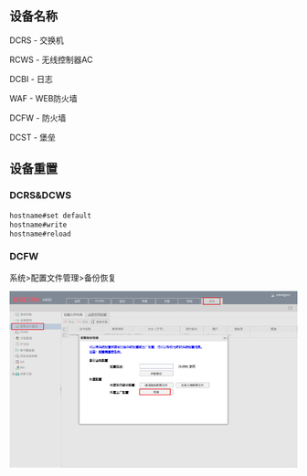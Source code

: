 ## 设备名称

DCRS - 交换机

RCWS - 无线控制器AC

DCBI - 日志

WAF - WEB防火墙

DCFW - 防火墙

DCST - 堡垒

## 设备重置

### DCRS&DCWS

``` shell
hostname#set default
hostname#write
hostname#reload
```

### DCFW

系统>配置文件管理>备份恢复

![image-20200106155852399](note.assets\image-20200106155852399.png)


